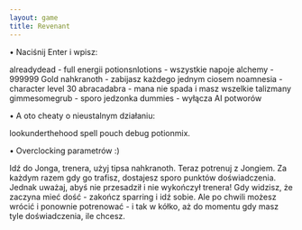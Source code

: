 ```yaml
---
layout: game
title: Revenant
---
```


• Naciśnij Enter i wpisz:

alreadydead	- full energii
potionsnlotions 	- wszystkie napoje
alchemy 		- 999999 Gold
nahkranoth 	- zabijasz każdego jednym ciosem
noamnesia 	- character level 30
abracadabra 	- mana nie spada i masz wszelkie talizmany
gimmesomegrub 	- sporo jedzonka
dummies 		- wyłącza AI potworów

• A oto cheaty o nieustalnym działaniu:

lookunderthehood
spell pouch
debug
potionmix.
 
• Overclocking parametrów :)

Idź do Jonga, trenera, użyj tipsa nahkranoth. Teraz potrenuj z 
Jongiem. Za 
każdym razem gdy go trafisz, dostajesz sporo punktów 
doświadczenia. 
Jednak uważaj, abyś nie przesadził i nie wykończył trenera! Gdy 
widzisz, 
że zaczyna mieć dość - zakończ sparring i idź sobie. Ale po chwili 
możesz 
wrócić i ponownie potrenować - i tak w kółko, aż do momentu gdy 
masz 
tyle doświadczenia, ile chcesz.
